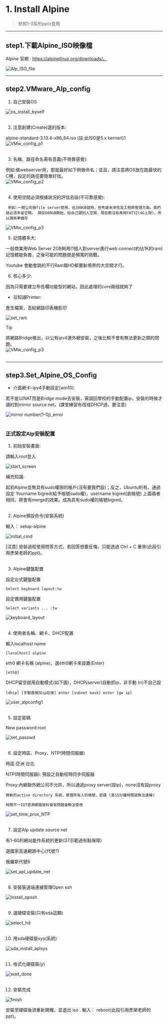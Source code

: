 # 1. Install Alpine

>參照1-0系列pptx食用

* * *

<h2 id="iso">step1.下載Alpine_ISO映像檔</h2>


Alpine 官網 : https://alpinelinux.org/downloads/。

![Alp_ISO_file](https://i.imgur.com/UYZGJ3w.png)


---
<h2 id="VMconfig">step2.VMware_Alp_config</h2>

1. 自己安裝OS

![os_install_byself](https://i.imgur.com/q1kvlzG.png)
<br />
<br />

2. 注意創建(Create)選的版本:

alpine-standard-3.13.4-x86_64.iso (註:此ISO是5.x kernerl)1<br />
![VMw_config_p1](https://i.imgur.com/XFHRtcA.png)<br />
<br />


3. 名稱、路徑命名需有意義(不倚靠感覺):

例如:做webserver用，那就最好如下例做命名；並且，請注意將OS放在跑最快的C槽，設定的路徑要簡單好找。<br />
![VMw_config_p2](https://i.imgur.com/1FyrkAH.png)<br />
<br />

4. 使用空間必須根據狀況的評估去設(不可靠感覺):

` 例如:一間公司做file server使用，估300GB就夠，但考慮未來性及工程師管理方面，我們就必須多留空間。
請從600GB開始，給自己跟別人空間，現在都沒有再用FAT32(4G上限)，所以請用單檔存`

![VMw_config_p3](https://i.imgur.com/lwOZArj.png)
<br />




5. 記憶體多大:

一般商業用Web Server 2GB夠用(1個人對server進行web connect約佔1K的ram)
記憶體能負擔，之後可能的問題便是頻寬的挑戰。

Youtube 會動會跳的不行Ram跟HD都要新境界的大空間才行。

6. 核心多少:

因為只需要建立布告欄功能型的網站，因此處理的core兩個就夠了

* 豆知識Printer: 

產生檔案，丟給網路印表機影印


![set_ram](https://i.imgur.com/FZVI0r7.png)
<br />


Tip 

將網路Bridge推出，以公有ipv4連外網安裝，之後比較不會有無法更新之類的問題。<br />
![VMw_config_p3](https://i.imgur.com/J0xk1Ci.png)<br />
<br />



---
<h2 id="alp_os_config">step3.Set_Alpine_OS_Config</h2>

* 介面網卡-ipv4手動設定(win10):

若不是以NAT而是Bridge mode去安裝，需調回學校的手動配置ip，安裝的時候才讀的到mirror source net。(課堂練習有改成DHCP過，要注意)

![mirror number(1-0j)_error](https://i.imgur.com/2YRPfEY.png)
<br />
<br />

### 正式設定Alp安裝配置

1. 初始安裝畫面:

請輸入root登入

![start_screen](https://i.imgur.com/qO5z7Ig.png)

補充知識:

起初Alpine並無具有sudo權限的帳戶(沒有要我們設)；反之，Ubuntu則有。通過設定
Yourname bigred(給予帳號sudo權)，username bigred(創帳號)
上面兩者相同，將會有merge的效果。成為具有sudo權的帳號bigred。
<br />
<br />

2.  Alpine預設命令(安裝系統)

輸入： setup-alpine 

![initial_cmd](https://i.imgur.com/JMBpUwK.png)

[注意]
安裝過程使用問答方式，若回答想要反悔，只能透過 Ctrl + C 重來(此段引用彥榮老師的ppt)。
<br />
<br />

3.  Alpine鍵盤配置

設定台式鍵盤配置

`Select keyboard layout:tw `

設定備用鍵盤配置

`Select variants ... :tw
`

![keyboard_layout](https://i.imgur.com/mYe11OT.png)
<br />
<br />

4.  使用者名稱、網卡、DHCP配置

輸入localhost name

`[localhost] alpine`

eth0 網卡名稱 (alpine)，選eth0網卡來設置(Enter)

`[eth0]`

DHCP留空就用自動模式(如下圖)，DHCP(server)自動抓ip，非手動
(n)不自己設

`[dhcp] [手動直接加ip在後]
enter [subnet mask] enter [gw ip]`


![user_alpconfig1](https://i.imgur.com/OKBuI47.png)
<br />
<br />

5.  設定密碼

New password:root

![set_passwd](https://i.imgur.com/B67BgnV.png)
<br />
<br />

6.  設定時區、Proxy、NTP(時間伺服器)

時區:亞洲 台北

NTP(時間伺服器):
預設之自動校時同步伺服器

Proxy:內網聯外網公司不允許，所以通過proxy server(設ip)，none沒有設proxy


`微軟的active directory 系統，管理所有人的帳號，密碼 (差15分鐘時間就無法連線)`

`時間不一IOT感測網路資料會有問題會無法使用`

![set_time_prox_NTP](https://i.imgur.com/SxyH6J0.png)
<br />
<br />

7.  設定Alp update source net

有1-60的網站能作系統的更新(37示範過有點保障)

選國家高速網路中心(代號?)

俄羅斯代號6

![set_apl_update_net](https://i.imgur.com/oYhrJHb.png)
<br />
<br />

8.  安裝裝遠端連線管理Open ssh

![install_opssh](https://i.imgur.com/CRcaeyN.png)
<br />
<br />

9.  選硬碟安裝(只有sda這顆)
  
![select_hd](https://i.imgur.com/GFAi7nM.png)
<br />
<br />

10.  用sda硬碟裝sys(系統)

![sda_install_aplsys](https://i.imgur.com/jQbgOrO.png)
<br />
<br />

11.  格式化硬碟裝(y)
  
![wait_done](https://i.imgur.com/Finp6il.png)
<br />
<br />

12.  安裝完成

![finish](https://i.imgur.com/9VFqqbE.png)

安裝至硬碟後須重新開機，並退出 iso .
輸入： reboot(此段引用彥榮老師的ppt)。

<br /><br />
